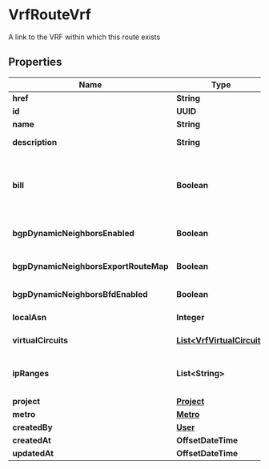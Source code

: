 

# VrfRouteVrf

A link to the VRF within which this route exists

## Properties

| Name | Type | Description | Notes |
|------------ | ------------- | ------------- | -------------|
|**href** | **String** |  |  |
|**id** | **UUID** |  |  [optional] |
|**name** | **String** |  |  [optional] |
|**description** | **String** | Optional field that can be set to describe the VRF |  [optional] |
|**bill** | **Boolean** | True if the VRF is being billed. Usage will start when the first VRF Virtual Circuit is active, and will only stop when the VRF has been deleted. |  [optional] |
|**bgpDynamicNeighborsEnabled** | **Boolean** | Toggle to enable the dynamic bgp neighbors feature on the VRF |  [optional] |
|**bgpDynamicNeighborsExportRouteMap** | **Boolean** | Toggle to export the VRF route-map to the dynamic bgp neighbors |  [optional] |
|**bgpDynamicNeighborsBfdEnabled** | **Boolean** | Toggle BFD on dynamic bgp neighbors sessions |  [optional] |
|**localAsn** | **Integer** | A 4-byte ASN associated with the VRF. |  [optional] |
|**virtualCircuits** | [**List&lt;VrfVirtualCircuit&gt;**](VrfVirtualCircuit.md) | Virtual circuits that are in the VRF |  [optional] |
|**ipRanges** | **List&lt;String&gt;** | A list of CIDR network addresses. Like [\&quot;10.0.0.0/16\&quot;, \&quot;2001:d78::/56\&quot;]. |  [optional] |
|**project** | [**Project**](Project.md) |  |  [optional] |
|**metro** | [**Metro**](Metro.md) |  |  [optional] |
|**createdBy** | [**User**](User.md) |  |  [optional] |
|**createdAt** | **OffsetDateTime** |  |  [optional] |
|**updatedAt** | **OffsetDateTime** |  |  [optional] |



